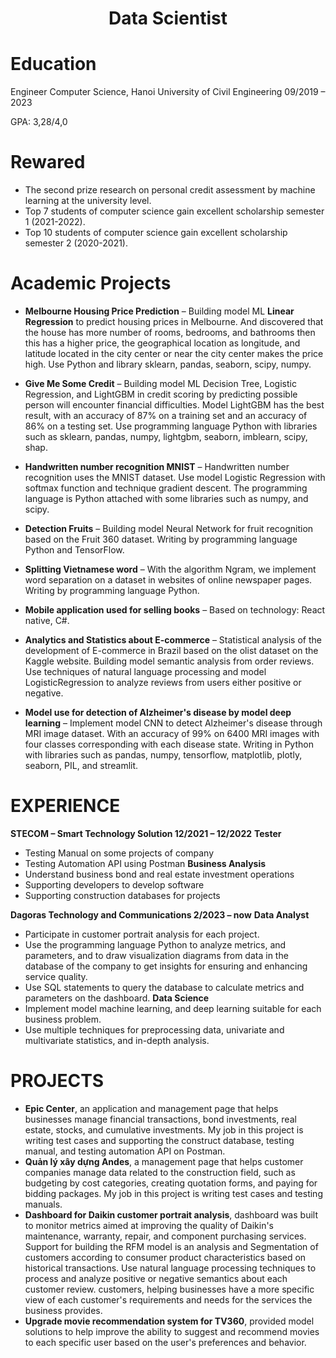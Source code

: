 <h1 align='center'> Data Scientist <h1>

# Education
Engineer Computer Science, Hanoi University of Civil Engineering           09/2019 – 2023

GPA: 3,28/4,0

# Rewared
-	The second prize research on personal credit assessment by machine learning at the university level.
- Top 7 students of computer science gain excellent scholarship semester 1 (2021-2022).
- Top 10 students of computer science gain excellent scholarship semester 2 (2020-2021).
# Academic Projects
- **Melbourne Housing Price Prediction** – Building model ML **Linear Regression** to predict housing prices in Melbourne. And discovered that the house has more number of rooms, bedrooms, and bathrooms then this has a higher price, the geographical location as longitude, and latitude located in the city center or near the city center makes the price high. Use Python and library sklearn, pandas, seaborn, scipy, numpy.

- **Give Me Some Credit** – Building model ML Decision Tree, Logistic Regression, and LightGBM in credit scoring by predicting possible person will encounter financial difficulties. Model LightGBM has the best result, with an accuracy of 87% on a training set and an accuracy of 86% on a testing set. Use programming language Python with libraries such as sklearn, pandas, numpy, lightgbm, seaborn, imblearn, scipy, shap.

- **Handwritten number recognition MNIST** – Handwritten number recognition uses the MNIST dataset. Use model Logistic Regression with softmax function and technique gradient descent. The programming language is Python attached with some libraries such as numpy, and scipy.

- **Detection Fruits** – Building model Neural Network for fruit recognition based on the Fruit 360 dataset. Writing by programming language Python and TensorFlow.

- **Splitting Vietnamese word** – With the algorithm Ngram, we implement word separation on a dataset in websites of online newspaper pages. Writing by programming language Python.

- **Mobile application used for selling books** – Based on technology: React native, C#.

- **Analytics and Statistics about E-commerce** – Statistical analysis of the development of E-commerce in Brazil based on the olist dataset on the Kaggle website. Building model semantic analysis from order reviews. Use techniques of natural language processing and model LogisticRegression to analyze reviews from users either positive or negative.

- **Model use for detection of Alzheimer's disease by model deep learning** – Implement model CNN to detect Alzheimer's disease through MRI image dataset. With an accuracy of 99% on 6400 MRI images with four classes corresponding with each disease state. Writing in Python with libraries such as pandas, numpy, tensorflow, matplotlib, plotly, seaborn, PIL, and streamlit.

# EXPERIENCE
**STECOM – Smart Technology Solution             12/2021 – 12/2022**
**Tester**
  - Testing Manual on some projects of company
  - Testing Automation API using Postman
**Business Analysis**
  - Understand business bond and real estate investment operations
  - Supporting developers to develop software
  - Supporting construction databases for projects

**Dagoras Technology and Communications          2/2023 – now**
**Data Analyst**
  - Participate in customer portrait analysis for each project.
  - Use the programming language Python to analyze metrics, and parameters, and to draw visualization diagrams from data in the database of the company to get insights for ensuring and enhancing service quality.
  - Use SQL statements to query the database to calculate metrics and parameters on the dashboard.
**Data Science**
  -	Implement model machine learning, and deep learning suitable for each business problem.
  -	Use multiple techniques for preprocessing data, univariate and multivariate statistics, and in-depth analysis.
# PROJECTS
-	**Epic Center**, an application and management page that helps businesses manage financial transactions, bond investments, real estate, stocks, and cumulative investments. My job in this project is writing test cases and supporting the construct database, testing manual, and testing automation API on Postman.
-	**Quản lý xây dựng Andes**, a management page that helps customer companies manage data related to the construction field, such as budgeting by cost categories, creating quotation forms, and paying for bidding packages. My job in this project is writing test cases and testing manuals.
-	**Dashboard for Daikin customer portrait analysis**, dashboard was built to monitor metrics aimed at improving the quality of Daikin's maintenance, warranty, repair, and component purchasing services. Support for building the RFM model is an analysis and Segmentation of customers according to consumer product characteristics based on historical transactions. Use natural language processing techniques to process and analyze positive or negative semantics about each customer review. customers, helping businesses have a more specific view of each customer's requirements and needs for the services the business provides.
-	**Upgrade movie recommendation system for TV360**, provided model solutions to help improve the ability to suggest and recommend movies to each specific user based on the user's preferences and behavior.
